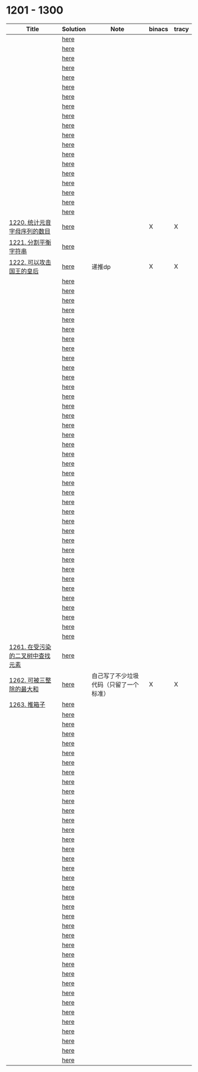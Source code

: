 # 1201 - 1300



| Title                                                        | Solution                 | Note                                   | binacs | tracy |
| ------------------------------------------------------------ | ------------------------ | -------------------------------------- | ------ | ----- |
|                                                              | [here](./1201/README.md) |                                        |        |       |
|                                                              | [here](./1202/README.md) |                                        |        |       |
|                                                              | [here](./1203/README.md) |                                        |        |       |
|                                                              | [here](./1204/README.md) |                                        |        |       |
|                                                              | [here](./1205/README.md) |                                        |        |       |
|                                                              | [here](./1206/README.md) |                                        |        |       |
|                                                              | [here](./1207/README.md) |                                        |        |       |
|                                                              | [here](./1208/README.md) |                                        |        |       |
|                                                              | [here](./1209/README.md) |                                        |        |       |
|                                                              | [here](./1210/README.md) |                                        |        |       |
|                                                              | [here](./1211/README.md) |                                        |        |       |
|                                                              | [here](./1212/README.md) |                                        |        |       |
|                                                              | [here](./1213/README.md) |                                        |        |       |
|                                                              | [here](./1214/README.md) |                                        |        |       |
|                                                              | [here](./1215/README.md) |                                        |        |       |
|                                                              | [here](./1216/README.md) |                                        |        |       |
|                                                              | [here](./1217/README.md) |                                        |        |       |
|                                                              | [here](./1218/README.md) |                                        |        |       |
|                                                              | [here](./1219/README.md) |                                        |        |       |
| [1220. 统计元音字母序列的数目](https://leetcode.cn/problems/count-vowels-permutation/) | [here](./1220/README.md) |                                        | X      | X     |
| [1221. 分割平衡字符串](https://leetcode.cn/problems/split-a-string-in-balanced-strings/) | [here](./1221/README.md) |                                        |        |       |
| [1222. 可以攻击国王的皇后](https://leetcode.cn/problems/queens-that-can-attack-the-king/) | [here](./1222/README.md) | 递推dp                                 | X      | X     |
|                                                              | [here](./1223/README.md) |                                        |        |       |
|                                                              | [here](./1224/README.md) |                                        |        |       |
|                                                              | [here](./1225/README.md) |                                        |        |       |
|                                                              | [here](./1226/README.md) |                                        |        |       |
|                                                              | [here](./1227/README.md) |                                        |        |       |
|                                                              | [here](./1228/README.md) |                                        |        |       |
|                                                              | [here](./1229/README.md) |                                        |        |       |
|                                                              | [here](./1230/README.md) |                                        |        |       |
|                                                              | [here](./1231/README.md) |                                        |        |       |
|                                                              | [here](./1232/README.md) |                                        |        |       |
|                                                              | [here](./1233/README.md) |                                        |        |       |
|                                                              | [here](./1234/README.md) |                                        |        |       |
|                                                              | [here](./1235/README.md) |                                        |        |       |
|                                                              | [here](./1236/README.md) |                                        |        |       |
|                                                              | [here](./1237/README.md) |                                        |        |       |
|                                                              | [here](./1238/README.md) |                                        |        |       |
|                                                              | [here](./1239/README.md) |                                        |        |       |
|                                                              | [here](./1240/README.md) |                                        |        |       |
|                                                              | [here](./1241/README.md) |                                        |        |       |
|                                                              | [here](./1242/README.md) |                                        |        |       |
|                                                              | [here](./1243/README.md) |                                        |        |       |
|                                                              | [here](./1244/README.md) |                                        |        |       |
|                                                              | [here](./1245/README.md) |                                        |        |       |
|                                                              | [here](./1246/README.md) |                                        |        |       |
|                                                              | [here](./1247/README.md) |                                        |        |       |
|                                                              | [here](./1248/README.md) |                                        |        |       |
|                                                              | [here](./1249/README.md) |                                        |        |       |
|                                                              | [here](./1250/README.md) |                                        |        |       |
|                                                              | [here](./1251/README.md) |                                        |        |       |
|                                                              | [here](./1252/README.md) |                                        |        |       |
|                                                              | [here](./1253/README.md) |                                        |        |       |
|                                                              | [here](./1254/README.md) |                                        |        |       |
|                                                              | [here](./1255/README.md) |                                        |        |       |
|                                                              | [here](./1256/README.md) |                                        |        |       |
|                                                              | [here](./1257/README.md) |                                        |        |       |
|                                                              | [here](./1258/README.md) |                                        |        |       |
|                                                              | [here](./1259/README.md) |                                        |        |       |
|                                                              | [here](./1260/README.md) |                                        |        |       |
| [1261. 在受污染的二叉树中查找元素](https://leetcode.cn/problems/find-elements-in-a-contaminated-binary-tree/) | [here](./1261/README.md) |                                        |        |       |
| [1262. 可被三整除的最大和](https://leetcode.cn/problems/greatest-sum-divisible-by-three/) | [here](./1262/README.md) | 自己写了不少垃圾代码（只留了一个标准） | X      | X     |
| [1263. 推箱子](https://leetcode.cn/problems/minimum-moves-to-move-a-box-to-their-target-location/) | [here](./1263/README.md) |                                        |        |       |
|                                                              | [here](./1264/README.md) |                                        |        |       |
|                                                              | [here](./1265/README.md) |                                        |        |       |
|                                                              | [here](./1266/README.md) |                                        |        |       |
|                                                              | [here](./1267/README.md) |                                        |        |       |
|                                                              | [here](./1268/README.md) |                                        |        |       |
|                                                              | [here](./1269/README.md) |                                        |        |       |
|                                                              | [here](./1270/README.md) |                                        |        |       |
|                                                              | [here](./1271/README.md) |                                        |        |       |
|                                                              | [here](./1272/README.md) |                                        |        |       |
|                                                              | [here](./1273/README.md) |                                        |        |       |
|                                                              | [here](./1274/README.md) |                                        |        |       |
|                                                              | [here](./1275/README.md) |                                        |        |       |
|                                                              | [here](./1276/README.md) |                                        |        |       |
|                                                              | [here](./1277/README.md) |                                        |        |       |
|                                                              | [here](./1278/README.md) |                                        |        |       |
|                                                              | [here](./1279/README.md) |                                        |        |       |
|                                                              | [here](./1280/README.md) |                                        |        |       |
|                                                              | [here](./1281/README.md) |                                        |        |       |
|                                                              | [here](./1282/README.md) |                                        |        |       |
|                                                              | [here](./1283/README.md) |                                        |        |       |
|                                                              | [here](./1284/README.md) |                                        |        |       |
|                                                              | [here](./1285/README.md) |                                        |        |       |
|                                                              | [here](./1286/README.md) |                                        |        |       |
|                                                              | [here](./1287/README.md) |                                        |        |       |
|                                                              | [here](./1288/README.md) |                                        |        |       |
|                                                              | [here](./1289/README.md) |                                        |        |       |
|                                                              | [here](./1290/README.md) |                                        |        |       |
|                                                              | [here](./1291/README.md) |                                        |        |       |
|                                                              | [here](./1292/README.md) |                                        |        |       |
|                                                              | [here](./1293/README.md) |                                        |        |       |
|                                                              | [here](./1294/README.md) |                                        |        |       |
|                                                              | [here](./1295/README.md) |                                        |        |       |
|                                                              | [here](./1296/README.md) |                                        |        |       |
|                                                              | [here](./1297/README.md) |                                        |        |       |
|                                                              | [here](./1298/README.md) |                                        |        |       |
|                                                              | [here](./1299/README.md) |                                        |        |       |
|                                                              | [here](./1300/README.md) |                                        |        |       |

